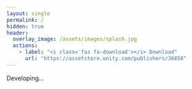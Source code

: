 ```yaml
---
layout: single
permalink: /
hidden: true
header:
  overlay_image: /assets/images/splash.jpg
  actions:
    - label: "<i class='fas fa-download'></i> Download"
      url: "https://assetstore.unity.com/publishers/36858"
---
```


Developing...